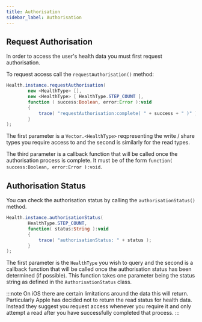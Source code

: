 ```yaml
---
title: Authorisation
sidebar_label: Authorisation
---
```







## Request Authorisation

In order to access the user's health data you must first request authorisation.


To request access call the `requestAuthorisation()` method:


```actionscript
Health.instance.requestAuthorisation(
        new <HealthType> [],
        new <HealthType> [ HealthType.STEP_COUNT ],
        function ( success:Boolean, error:Error ):void
        {
            trace( "requestAuthorisation:complete( " + success + " )" );
        }
);
```

The first parameter is a `Vector.<HealthType>` reqpresenting the write / share types you require access to and the second is similarly for the read types. 

The third parameter is a callback function that will be called once the authorisation process is complete. It must be of the form `function( success:Boolean, error:Error ):void`.





## Authorisation Status

You can check the authorisation status by calling the `authorisationStatus()` method. 


```actionscript
Health.instance.authorisationStatus(
        HealthType.STEP_COUNT,
        function( status:String ):void
        {
            trace( "authorisationStatus: " + status );
        }
);
```

The first parameter is the `HealthType` you wish to query and the second is a callback function that will be called once the authorisation status has been determined (if possible). This function takes one parameter being the status string as defined in the `AuthorisationStatus` class.


:::note
On iOS there are certain limitations around the data this will return. Particularly Apple has decided not to return the read status for health data. 
Instead they suggest you request access whenever you require it and only attempt a read after you have successfully completed that process.
:::



